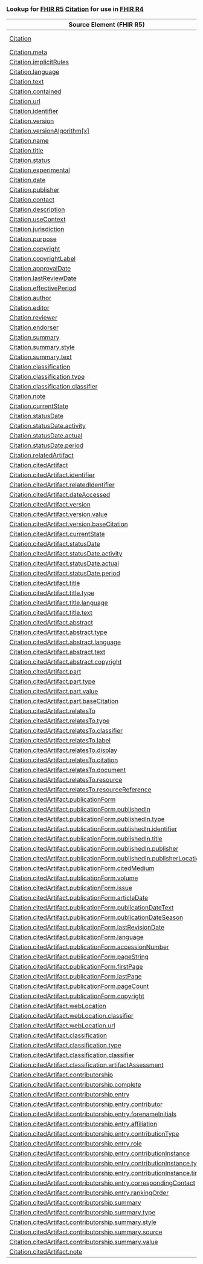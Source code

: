 ### Lookup for [FHIR R5](https://hl7.org/fhir/R5/) [Citation](https://hl7.org/fhir/R5/Citation.html) for use in [FHIR R4](https://hl7.org/fhir/R4/)

| Source Element (FHIR R5) | Usage | Target |
| -------------- | ----- | ------ |
| [Citation](https://hl7.org/fhir/R5/Citation.html#resource) | `UseExtension` | [http://hl7.org/fhir/5.0/StructureDefinition/extension-Citation](StructureDefinition-ext-R5-Citation.html) |
| [Citation.meta](https://hl7.org/fhir/R5/Citation.html#resource) | `UseBasicElement` | [Basic.meta](https://hl7.org/fhir/R4/Basic.html#resource) |
| [Citation.implicitRules](https://hl7.org/fhir/R5/Citation.html#resource) | `UseBasicElement` | [Basic.implicitRules](https://hl7.org/fhir/R4/Basic.html#resource) |
| [Citation.language](https://hl7.org/fhir/R5/Citation.html#resource) | `UseBasicElement` | [Basic.language](https://hl7.org/fhir/R4/Basic.html#resource) |
| [Citation.text](https://hl7.org/fhir/R5/Citation.html#resource) | `UseBasicElement` | [Basic.text](https://hl7.org/fhir/R4/Basic.html#resource) |
| [Citation.contained](https://hl7.org/fhir/R5/Citation.html#resource) | `UseBasicElement` | [Basic.contained](https://hl7.org/fhir/R4/Basic.html#resource) |
| [Citation.url](https://hl7.org/fhir/R5/Citation.html#resource) | `UseExtensionFromAncestor` | - |
| [Citation.identifier](https://hl7.org/fhir/R5/Citation.html#resource) | `UseBasicElement` | [Basic.identifier](https://hl7.org/fhir/R4/Basic.html#resource) |
| [Citation.version](https://hl7.org/fhir/R5/Citation.html#resource) | `UseExtensionFromAncestor` | - |
| [Citation.versionAlgorithm[x]](https://hl7.org/fhir/R5/Citation.html#resource) | `UseExtensionFromAncestor` | - |
| [Citation.name](https://hl7.org/fhir/R5/Citation.html#resource) | `UseExtensionFromAncestor` | - |
| [Citation.title](https://hl7.org/fhir/R5/Citation.html#resource) | `UseExtensionFromAncestor` | - |
| [Citation.status](https://hl7.org/fhir/R5/Citation.html#resource) | `UseExtensionFromAncestor` | - |
| [Citation.experimental](https://hl7.org/fhir/R5/Citation.html#resource) | `UseExtensionFromAncestor` | - |
| [Citation.date](https://hl7.org/fhir/R5/Citation.html#resource) | `UseExtensionFromAncestor` | - |
| [Citation.publisher](https://hl7.org/fhir/R5/Citation.html#resource) | `UseExtensionFromAncestor` | - |
| [Citation.contact](https://hl7.org/fhir/R5/Citation.html#resource) | `UseExtensionFromAncestor` | - |
| [Citation.description](https://hl7.org/fhir/R5/Citation.html#resource) | `UseExtensionFromAncestor` | - |
| [Citation.useContext](https://hl7.org/fhir/R5/Citation.html#resource) | `UseExtensionFromAncestor` | - |
| [Citation.jurisdiction](https://hl7.org/fhir/R5/Citation.html#resource) | `UseExtensionFromAncestor` | - |
| [Citation.purpose](https://hl7.org/fhir/R5/Citation.html#resource) | `UseExtensionFromAncestor` | - |
| [Citation.copyright](https://hl7.org/fhir/R5/Citation.html#resource) | `UseExtensionFromAncestor` | - |
| [Citation.copyrightLabel](https://hl7.org/fhir/R5/Citation.html#resource) | `UseExtensionFromAncestor` | - |
| [Citation.approvalDate](https://hl7.org/fhir/R5/Citation.html#resource) | `UseExtensionFromAncestor` | - |
| [Citation.lastReviewDate](https://hl7.org/fhir/R5/Citation.html#resource) | `UseExtensionFromAncestor` | - |
| [Citation.effectivePeriod](https://hl7.org/fhir/R5/Citation.html#resource) | `UseExtensionFromAncestor` | - |
| [Citation.author](https://hl7.org/fhir/R5/Citation.html#resource) | `UseBasicElement` | [Basic.author](https://hl7.org/fhir/R4/Basic.html#resource) |
| [Citation.editor](https://hl7.org/fhir/R5/Citation.html#resource) | `UseExtensionFromAncestor` | - |
| [Citation.reviewer](https://hl7.org/fhir/R5/Citation.html#resource) | `UseExtensionFromAncestor` | - |
| [Citation.endorser](https://hl7.org/fhir/R5/Citation.html#resource) | `UseExtensionFromAncestor` | - |
| [Citation.summary](https://hl7.org/fhir/R5/Citation.html#resource) | `UseExtensionFromAncestor` | - |
| [Citation.summary.style](https://hl7.org/fhir/R5/Citation.html#resource) | `UseExtensionFromAncestor` | - |
| [Citation.summary.text](https://hl7.org/fhir/R5/Citation.html#resource) | `UseExtensionFromAncestor` | - |
| [Citation.classification](https://hl7.org/fhir/R5/Citation.html#resource) | `UseExtensionFromAncestor` | - |
| [Citation.classification.type](https://hl7.org/fhir/R5/Citation.html#resource) | `UseExtensionFromAncestor` | - |
| [Citation.classification.classifier](https://hl7.org/fhir/R5/Citation.html#resource) | `UseExtensionFromAncestor` | - |
| [Citation.note](https://hl7.org/fhir/R5/Citation.html#resource) | `UseExtensionFromAncestor` | - |
| [Citation.currentState](https://hl7.org/fhir/R5/Citation.html#resource) | `UseExtensionFromAncestor` | - |
| [Citation.statusDate](https://hl7.org/fhir/R5/Citation.html#resource) | `UseExtensionFromAncestor` | - |
| [Citation.statusDate.activity](https://hl7.org/fhir/R5/Citation.html#resource) | `UseExtensionFromAncestor` | - |
| [Citation.statusDate.actual](https://hl7.org/fhir/R5/Citation.html#resource) | `UseExtensionFromAncestor` | - |
| [Citation.statusDate.period](https://hl7.org/fhir/R5/Citation.html#resource) | `UseExtensionFromAncestor` | - |
| [Citation.relatedArtifact](https://hl7.org/fhir/R5/Citation.html#resource) | `UseExtensionFromAncestor` | - |
| [Citation.citedArtifact](https://hl7.org/fhir/R5/Citation.html#resource) | `UseExtensionFromAncestor` | - |
| [Citation.citedArtifact.identifier](https://hl7.org/fhir/R5/Citation.html#resource) | `UseExtensionFromAncestor` | - |
| [Citation.citedArtifact.relatedIdentifier](https://hl7.org/fhir/R5/Citation.html#resource) | `UseExtensionFromAncestor` | - |
| [Citation.citedArtifact.dateAccessed](https://hl7.org/fhir/R5/Citation.html#resource) | `UseExtensionFromAncestor` | - |
| [Citation.citedArtifact.version](https://hl7.org/fhir/R5/Citation.html#resource) | `UseExtensionFromAncestor` | - |
| [Citation.citedArtifact.version.value](https://hl7.org/fhir/R5/Citation.html#resource) | `UseExtensionFromAncestor` | - |
| [Citation.citedArtifact.version.baseCitation](https://hl7.org/fhir/R5/Citation.html#resource) | `UseExtensionFromAncestor` | - |
| [Citation.citedArtifact.currentState](https://hl7.org/fhir/R5/Citation.html#resource) | `UseExtensionFromAncestor` | - |
| [Citation.citedArtifact.statusDate](https://hl7.org/fhir/R5/Citation.html#resource) | `UseExtensionFromAncestor` | - |
| [Citation.citedArtifact.statusDate.activity](https://hl7.org/fhir/R5/Citation.html#resource) | `UseExtensionFromAncestor` | - |
| [Citation.citedArtifact.statusDate.actual](https://hl7.org/fhir/R5/Citation.html#resource) | `UseExtensionFromAncestor` | - |
| [Citation.citedArtifact.statusDate.period](https://hl7.org/fhir/R5/Citation.html#resource) | `UseExtensionFromAncestor` | - |
| [Citation.citedArtifact.title](https://hl7.org/fhir/R5/Citation.html#resource) | `UseExtensionFromAncestor` | - |
| [Citation.citedArtifact.title.type](https://hl7.org/fhir/R5/Citation.html#resource) | `UseExtensionFromAncestor` | - |
| [Citation.citedArtifact.title.language](https://hl7.org/fhir/R5/Citation.html#resource) | `UseExtensionFromAncestor` | - |
| [Citation.citedArtifact.title.text](https://hl7.org/fhir/R5/Citation.html#resource) | `UseExtensionFromAncestor` | - |
| [Citation.citedArtifact.abstract](https://hl7.org/fhir/R5/Citation.html#resource) | `UseExtensionFromAncestor` | - |
| [Citation.citedArtifact.abstract.type](https://hl7.org/fhir/R5/Citation.html#resource) | `UseExtensionFromAncestor` | - |
| [Citation.citedArtifact.abstract.language](https://hl7.org/fhir/R5/Citation.html#resource) | `UseExtensionFromAncestor` | - |
| [Citation.citedArtifact.abstract.text](https://hl7.org/fhir/R5/Citation.html#resource) | `UseExtensionFromAncestor` | - |
| [Citation.citedArtifact.abstract.copyright](https://hl7.org/fhir/R5/Citation.html#resource) | `UseExtensionFromAncestor` | - |
| [Citation.citedArtifact.part](https://hl7.org/fhir/R5/Citation.html#resource) | `UseExtensionFromAncestor` | - |
| [Citation.citedArtifact.part.type](https://hl7.org/fhir/R5/Citation.html#resource) | `UseExtensionFromAncestor` | - |
| [Citation.citedArtifact.part.value](https://hl7.org/fhir/R5/Citation.html#resource) | `UseExtensionFromAncestor` | - |
| [Citation.citedArtifact.part.baseCitation](https://hl7.org/fhir/R5/Citation.html#resource) | `UseExtensionFromAncestor` | - |
| [Citation.citedArtifact.relatesTo](https://hl7.org/fhir/R5/Citation.html#resource) | `UseExtensionFromAncestor` | - |
| [Citation.citedArtifact.relatesTo.type](https://hl7.org/fhir/R5/Citation.html#resource) | `UseExtensionFromAncestor` | - |
| [Citation.citedArtifact.relatesTo.classifier](https://hl7.org/fhir/R5/Citation.html#resource) | `UseExtensionFromAncestor` | - |
| [Citation.citedArtifact.relatesTo.label](https://hl7.org/fhir/R5/Citation.html#resource) | `UseExtensionFromAncestor` | - |
| [Citation.citedArtifact.relatesTo.display](https://hl7.org/fhir/R5/Citation.html#resource) | `UseExtensionFromAncestor` | - |
| [Citation.citedArtifact.relatesTo.citation](https://hl7.org/fhir/R5/Citation.html#resource) | `UseExtensionFromAncestor` | - |
| [Citation.citedArtifact.relatesTo.document](https://hl7.org/fhir/R5/Citation.html#resource) | `UseExtensionFromAncestor` | - |
| [Citation.citedArtifact.relatesTo.resource](https://hl7.org/fhir/R5/Citation.html#resource) | `UseExtensionFromAncestor` | - |
| [Citation.citedArtifact.relatesTo.resourceReference](https://hl7.org/fhir/R5/Citation.html#resource) | `UseExtensionFromAncestor` | - |
| [Citation.citedArtifact.publicationForm](https://hl7.org/fhir/R5/Citation.html#resource) | `UseExtensionFromAncestor` | - |
| [Citation.citedArtifact.publicationForm.publishedIn](https://hl7.org/fhir/R5/Citation.html#resource) | `UseExtensionFromAncestor` | - |
| [Citation.citedArtifact.publicationForm.publishedIn.type](https://hl7.org/fhir/R5/Citation.html#resource) | `UseExtensionFromAncestor` | - |
| [Citation.citedArtifact.publicationForm.publishedIn.identifier](https://hl7.org/fhir/R5/Citation.html#resource) | `UseExtensionFromAncestor` | - |
| [Citation.citedArtifact.publicationForm.publishedIn.title](https://hl7.org/fhir/R5/Citation.html#resource) | `UseExtensionFromAncestor` | - |
| [Citation.citedArtifact.publicationForm.publishedIn.publisher](https://hl7.org/fhir/R5/Citation.html#resource) | `UseExtensionFromAncestor` | - |
| [Citation.citedArtifact.publicationForm.publishedIn.publisherLocation](https://hl7.org/fhir/R5/Citation.html#resource) | `UseExtensionFromAncestor` | - |
| [Citation.citedArtifact.publicationForm.citedMedium](https://hl7.org/fhir/R5/Citation.html#resource) | `UseExtensionFromAncestor` | - |
| [Citation.citedArtifact.publicationForm.volume](https://hl7.org/fhir/R5/Citation.html#resource) | `UseExtensionFromAncestor` | - |
| [Citation.citedArtifact.publicationForm.issue](https://hl7.org/fhir/R5/Citation.html#resource) | `UseExtensionFromAncestor` | - |
| [Citation.citedArtifact.publicationForm.articleDate](https://hl7.org/fhir/R5/Citation.html#resource) | `UseExtensionFromAncestor` | - |
| [Citation.citedArtifact.publicationForm.publicationDateText](https://hl7.org/fhir/R5/Citation.html#resource) | `UseExtensionFromAncestor` | - |
| [Citation.citedArtifact.publicationForm.publicationDateSeason](https://hl7.org/fhir/R5/Citation.html#resource) | `UseExtensionFromAncestor` | - |
| [Citation.citedArtifact.publicationForm.lastRevisionDate](https://hl7.org/fhir/R5/Citation.html#resource) | `UseExtensionFromAncestor` | - |
| [Citation.citedArtifact.publicationForm.language](https://hl7.org/fhir/R5/Citation.html#resource) | `UseExtensionFromAncestor` | - |
| [Citation.citedArtifact.publicationForm.accessionNumber](https://hl7.org/fhir/R5/Citation.html#resource) | `UseExtensionFromAncestor` | - |
| [Citation.citedArtifact.publicationForm.pageString](https://hl7.org/fhir/R5/Citation.html#resource) | `UseExtensionFromAncestor` | - |
| [Citation.citedArtifact.publicationForm.firstPage](https://hl7.org/fhir/R5/Citation.html#resource) | `UseExtensionFromAncestor` | - |
| [Citation.citedArtifact.publicationForm.lastPage](https://hl7.org/fhir/R5/Citation.html#resource) | `UseExtensionFromAncestor` | - |
| [Citation.citedArtifact.publicationForm.pageCount](https://hl7.org/fhir/R5/Citation.html#resource) | `UseExtensionFromAncestor` | - |
| [Citation.citedArtifact.publicationForm.copyright](https://hl7.org/fhir/R5/Citation.html#resource) | `UseExtensionFromAncestor` | - |
| [Citation.citedArtifact.webLocation](https://hl7.org/fhir/R5/Citation.html#resource) | `UseExtensionFromAncestor` | - |
| [Citation.citedArtifact.webLocation.classifier](https://hl7.org/fhir/R5/Citation.html#resource) | `UseExtensionFromAncestor` | - |
| [Citation.citedArtifact.webLocation.url](https://hl7.org/fhir/R5/Citation.html#resource) | `UseExtensionFromAncestor` | - |
| [Citation.citedArtifact.classification](https://hl7.org/fhir/R5/Citation.html#resource) | `UseExtensionFromAncestor` | - |
| [Citation.citedArtifact.classification.type](https://hl7.org/fhir/R5/Citation.html#resource) | `UseExtensionFromAncestor` | - |
| [Citation.citedArtifact.classification.classifier](https://hl7.org/fhir/R5/Citation.html#resource) | `UseExtensionFromAncestor` | - |
| [Citation.citedArtifact.classification.artifactAssessment](https://hl7.org/fhir/R5/Citation.html#resource) | `UseExtensionFromAncestor` | - |
| [Citation.citedArtifact.contributorship](https://hl7.org/fhir/R5/Citation.html#resource) | `UseExtensionFromAncestor` | - |
| [Citation.citedArtifact.contributorship.complete](https://hl7.org/fhir/R5/Citation.html#resource) | `UseExtensionFromAncestor` | - |
| [Citation.citedArtifact.contributorship.entry](https://hl7.org/fhir/R5/Citation.html#resource) | `UseExtensionFromAncestor` | - |
| [Citation.citedArtifact.contributorship.entry.contributor](https://hl7.org/fhir/R5/Citation.html#resource) | `UseExtensionFromAncestor` | - |
| [Citation.citedArtifact.contributorship.entry.forenameInitials](https://hl7.org/fhir/R5/Citation.html#resource) | `UseExtensionFromAncestor` | - |
| [Citation.citedArtifact.contributorship.entry.affiliation](https://hl7.org/fhir/R5/Citation.html#resource) | `UseExtensionFromAncestor` | - |
| [Citation.citedArtifact.contributorship.entry.contributionType](https://hl7.org/fhir/R5/Citation.html#resource) | `UseExtensionFromAncestor` | - |
| [Citation.citedArtifact.contributorship.entry.role](https://hl7.org/fhir/R5/Citation.html#resource) | `UseExtensionFromAncestor` | - |
| [Citation.citedArtifact.contributorship.entry.contributionInstance](https://hl7.org/fhir/R5/Citation.html#resource) | `UseExtensionFromAncestor` | - |
| [Citation.citedArtifact.contributorship.entry.contributionInstance.type](https://hl7.org/fhir/R5/Citation.html#resource) | `UseExtensionFromAncestor` | - |
| [Citation.citedArtifact.contributorship.entry.contributionInstance.time](https://hl7.org/fhir/R5/Citation.html#resource) | `UseExtensionFromAncestor` | - |
| [Citation.citedArtifact.contributorship.entry.correspondingContact](https://hl7.org/fhir/R5/Citation.html#resource) | `UseExtensionFromAncestor` | - |
| [Citation.citedArtifact.contributorship.entry.rankingOrder](https://hl7.org/fhir/R5/Citation.html#resource) | `UseExtensionFromAncestor` | - |
| [Citation.citedArtifact.contributorship.summary](https://hl7.org/fhir/R5/Citation.html#resource) | `UseExtensionFromAncestor` | - |
| [Citation.citedArtifact.contributorship.summary.type](https://hl7.org/fhir/R5/Citation.html#resource) | `UseExtensionFromAncestor` | - |
| [Citation.citedArtifact.contributorship.summary.style](https://hl7.org/fhir/R5/Citation.html#resource) | `UseExtensionFromAncestor` | - |
| [Citation.citedArtifact.contributorship.summary.source](https://hl7.org/fhir/R5/Citation.html#resource) | `UseExtensionFromAncestor` | - |
| [Citation.citedArtifact.contributorship.summary.value](https://hl7.org/fhir/R5/Citation.html#resource) | `UseExtensionFromAncestor` | - |
| [Citation.citedArtifact.note](https://hl7.org/fhir/R5/Citation.html#resource) | `UseExtensionFromAncestor` | - |
